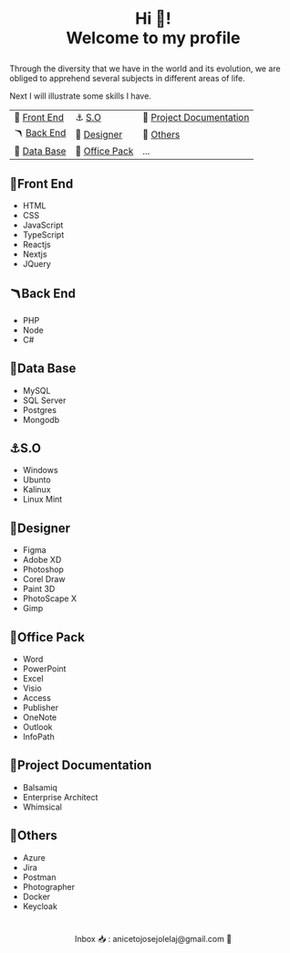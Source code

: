 
# <p align='center'> Hi 👋! <br/> Welcome to my profile </p>



Through the diversity that we have in the world and its evolution, we are obliged to apprehend several subjects in different areas of life.

Next I will illustrate some skills I have.


  
||||
|-----------------------------|---------------------------------|----------------------------------------|
| 🎩 [Front End](#front-end) |  ⚓ [S.O](#so)                  | 📌 [Project Documentation](#project-documentation)|
| 🪃 [Back End](#back-end)   |  🎨 [Designer](#designer)       | 🚀 [Others](#others)|
| 🎲 [Data Base](#data-base) |  🏢 [Office Pack](#office-pack) |  ... |



## 🎩Front End
- HTML
- CSS
- JavaScript
- TypeScript
- Reactjs
- Nextjs
- JQuery

## 🪃Back End
- PHP
- Node
- C#

## 🎲Data Base
- MySQL
- SQL Server
- Postgres
- Mongodb

## ⚓S.O
- Windows
- Ubunto
- Kalinux
- Linux Mint

## 🎨Designer
- Figma
- Adobe XD
- Photoshop
- Corel Draw
- Paint 3D
- PhotoScape X
- Gimp

## 🏢Office Pack
- Word
- PowerPoint
- Excel
- Visio
- Access
- Publisher
- OneNote
- Outlook
- InfoPath

## 📌Project Documentation
- Balsamiq
- Enterprise Architect
- Whimsical

## 🚀Others
- Azure
- Jira
- Postman
- Photographer
- Docker
- Keycloak

#

<p align='center'> Inbox 📥 : anicetojosejolelaj@gmail.com 📧 </p>


<!---
aniceto-jolela/aniceto-jolela is a ✨ special ✨ repository because its `README.md` (this file) appears on your GitHub profile.
You can click the Preview link to take a look at your changes.
--->
